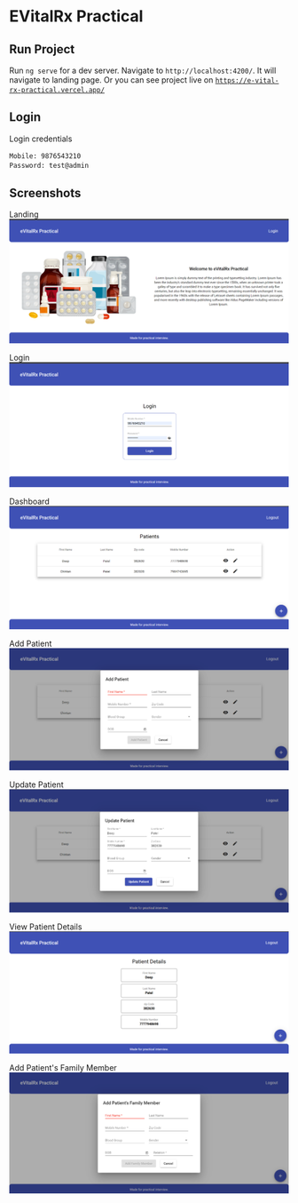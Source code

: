 # EVitalRx Practical

## Run Project

Run `ng serve` for a dev server. Navigate to `http://localhost:4200/`. It will navigate to landing page. Or you can see project live on [`https://e-vital-rx-practical.vercel.app/`](https://e-vital-rx-practical.vercel.app/)

## Login

Login credentials
```bash
Mobile: 9876543210
Password: test@admin
```

## Screenshots

Landing
![App Screenshot](./screenshots/landing.png)

Login
![App Screenshot](screenshots/login.png)

Dashboard
![App Screenshot](screenshots/dashboard.png)

Add Patient
![App Screenshot](screenshots/add-patient.png)

Update Patient
![App Screenshot](screenshots/update-patient.png)

View Patient Details
![App Screenshot](screenshots/view-patient.png)

Add Patient's Family Member
![App Screenshot](screenshots/add-patients-family-member.png)

